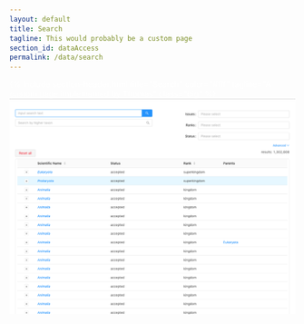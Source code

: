 ```yaml
---
layout: default
title: Search
tagline: This would probably be a custom page
section_id: dataAccess
permalink: /data/search
---
```

<div class='full parallax' style='background-image: url(/images/default-bg.jpg); color: #fff;'>
  <div class='row'>
    <div class='twelve columns'>
      {% include section-header.html title="Search" color="#fff" tagline="A custom page implemented by Thomas" class="big" %}
    </div>
  </div>
  <div class='four spacing'></div>
</div>
<div style="border-top: 1px solid #ddd; background: whitesmoke">
  <img src="/images/placeholder_for_js_lib.png" style="display: block; margin: auto;"/>
</div>